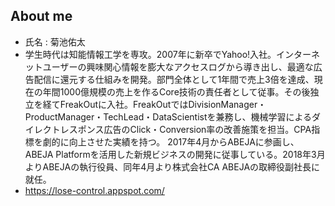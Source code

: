 ## About me

- 氏名 : 菊池佑太
- 学生時代は知能情報工学を専攻。2007年に新卒でYahoo!入社。インターネットユーザーの興味関心情報を膨大なアクセスログから導き出し、最適な広告配信に還元する仕組みを開発。部門全体として1年間で売上3倍を達成、現在の年間1000億規模の売上を作るCore技術の責任者として従事。その後独立を経てFreakOutに入社。FreakOutではDivisionManager・ProductManager・TechLead・DataScientistを兼務し、機械学習によるダイレクトレスポンス広告のClick・Conversion率の改善施策を担当。CPA指標を劇的に向上させた実績を持つ。 2017年4月からABEJAに参画し、ABEJA Platformを活用した新規ビジネスの開発に従事している。2018年3月よりABEJAの執行役員、同年4月より株式会社CA ABEJAの取締役副社長に就任。
- https://lose-control.appspot.com/
